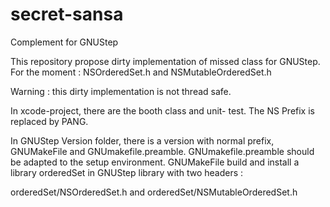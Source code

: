 # secret-sansa
Complement for GNUStep

This repository propose dirty implementation of missed class for GNUStep.
For the moment : NSOrderedSet.h and NSMutableOrderedSet.h

Warning : this dirty implementation is not thread safe.

In xcode-project, there are the booth class and unit- test. The NS Prefix is replaced by PANG.

In GNUStep Version folder, there is a version with normal prefix, GNUMakeFile and GNUmakefile.preamble.
GNUmakefile.preamble should be adapted to the setup environment. GNUMakeFile build and install a library orderedSet in 
GNUStep library with two headers :

orderedSet/NSOrderedSet.h  and orderedSet/NSMutableOrderedSet.h

